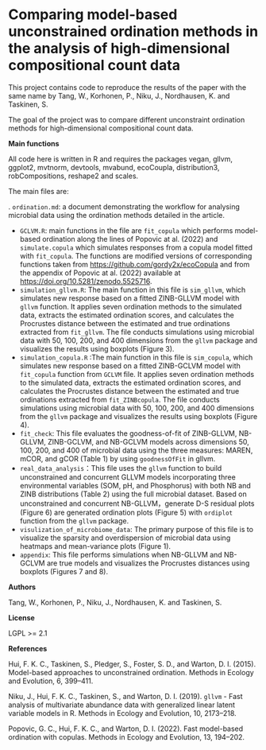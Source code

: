 # **Comparing model-based unconstrained ordination methods in the analysis of high-dimensional compositional count data**

This project contains code to reproduce the results of the paper with the same name by Tang, W., Korhonen, P., Niku, J., Nordhausen, K. and Taskinen, S.

The goal of the project was to compare different unconstraint ordination methods for high-dimensional compositional count data.

**Main functions**

All code here is written in R and requires the packages vegan, gllvm, ggplot2, mvtnorm, devtools, mvabund, ecoCoupla, distribution3, robCompositions, reshape2 and scales.

The main files are:

. `ordination.md`: a document demonstrating the workflow for analysing microbial data using the ordination methods detailed in the article.
- `GCLVM.R`: main functions in the file are `fit_copula` which performs model-based ordination along the lines of Popovic at al. (2022) and `simulate.copula` which simulates responses from a copula model fitted with `fit_copula`. The functions are modified versions of corresponding functions taken from https://github.com/gordy2x/ecoCopula and from the appendix of Popovic at al. (2022) available at https://doi.org/10.5281/zenodo.5525716.
- `simulation_gllvm.R`: The main function in this file is `sim_gllvm`, which simulates new response based on a fitted ZINB-GLLVM model with `gllvm` function. It applies seven ordination methods to the simulated data, extracts the estimated ordination scores, and calculates the Procrustes distance between the estimated and true ordinations extracted from `fit_gllvm`. The file conducts simulations using microbial data with 50, 100, 200, and 400 dimensions from the `gllvm` package and visualizes the results using boxplots (Figure 3).
- `simulation_copula.R` :The main function in this file is `sim_copula`, which simulates new response based on a fitted ZINB-GCLVM model with `fit_copula` function from `GCLVM` file. It applies seven ordination methods to the simulated data, extracts the estimated ordination scores, and calculates the Procrustes distance between the estimated and true ordinations extracted from `fit_ZINBcopula`. The file conducts simulations using microbial data with 50, 100, 200, and 400 dimensions from the `gllvm` package and visualizes the results using boxplots (Figure 4).
- `fit_check`: This file evaluates the goodness-of-fit of ZINB-GLLVM, NB-GLLVM, ZINB-GCLVM, and NB-GCLVM models across dimensions 50, 100, 200, and 400 of microbial data using the three measures: MAREN, mCOR, and gCOR (Table 1) by using `goodnessOfFit` in gllvm.
- `real_data_analysis`：This file uses the `gllvm` function to build unconstrained and concurrent GLLVM models incorporating three environmental variables (SOM, pH, and Phosphorus) with both NB and ZINB distributions (Table 2) using the full microbial dataset. Based on unconstrained and concurrent NB-GLLVM，generate D-S residual plots (Figure 6) are generated ordination plots (Figure 5) with `ordiplot` function from the `gllvm` package.
- `visulization_of_microbiome_data`: The primary purpose of this file is to visualize the sparsity and overdispersion of microbial data using heatmaps and mean-variance plots (Figure 1).
- `appendix`: This file performs simulations when NB-GLLVM and NB-GCLVM are true models and visualizes the Procrustes distances using boxplots (Figures 7 and 8).

**Authors**

Tang, W., Korhonen, P., Niku, J., Nordhausen, K. and Taskinen, S.

**License**

LGPL >= 2.1

**References**

Hui, F. K. C., Taskinen, S., Pledger, S., Foster, S. D., and Warton, D. I. (2015). Model-based approaches to unconstrained ordination. Methods in Ecology and Evolution, 6, 399–411.

Niku, J., Hui, F. K. C., Taskinen, S., and Warton, D. I. (2019). `gllvm` - Fast analysis of multivariate abundance data with generalized linear latent variable models in R. Methods in Ecology and Evolution, 10, 2173–218. 

Popovic, G. C., Hui, F. K. C., and Warton, D. I. (2022). Fast model-based ordination with copulas. Methods in Ecology and Evolution, 13, 194–202.


